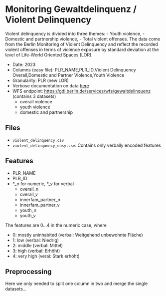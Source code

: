 # Monitoring Gewaltdelinquenz / Violent Delinquency
Violent delinquency is divided into three themes: - Youth violence, - Domestic and partnership violence, - Total violent offenses. The data come from the Berlin Monitoring of Violent Delinquency and reflect the recorded violent offenses in terms of violence exposure by standard deviation at the level of Life-World Oriented Spaces (LOR).

- Date: 2023
- Columns (easy file): PLR_NAME,PLR_ID,Violent Delinquency Overall,Domestic and Partner Violence,Youth Violence
- Granularity: PLR (new LOR)
- Verbose documentation on data [here](https://camino-werkstatt.de/downloads/Berliner-Monitoring-Gewaltdelinquenz-2023-Teil-1.pdf)
- WFS endpoint: https://gdi.berlin.de/services/wfs/gewaltdelinquenz (contains 3 datasets)
  - overall violence
  - youth violence
  - domestic and partnership

## Files
- `violent_delinquency.csv`
- `violent_delinquency_easy.csv`: Contains only verbally encoded features

## Features
- PLR_NAME
- PLR_ID
- *_n for numeric, *_v for verbal
  - overall_n
  - overall_v
  - innerfam_partner_n
  - innerfam_partner_v
  - youth_n
  - youth_v

The features are 0...4 in the numeric case, where
- 0: mostly uninhabited (verbal: Weitgehend unbewohnte Fläche)
- 1: low (verbal: Niedrig)
- 2: middle (verbal: Mittel)
- 3: high (verbal: Erhöht)
- 4: very high (veral: Stark erhöht)

## Preprocessing
Here we only needed to split one column in two and merge the single datasets...